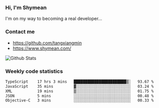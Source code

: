 ### Hi, I'm Shymean

I'm on my way to becoming a real developer...

### Contact me

- <https://github.com/tangxiangmin>
- <https://www.shymean.com/>

![Github Stats](https://github-readme-stats.vercel.app/api?username=tangxiangmin&show_icons=true&theme=dark)


###  Weekly code statistics

<!--START_SECTION:waka-->

```txt
TypeScript    17 hrs 3 mins   ███████████████████████▒░   93.67 %
JavaScript    35 mins         ▓░░░░░░░░░░░░░░░░░░░░░░░░   03.24 %
XML           19 mins         ▒░░░░░░░░░░░░░░░░░░░░░░░░   01.75 %
JSON          5 mins          ░░░░░░░░░░░░░░░░░░░░░░░░░   00.48 %
Objective-C   3 mins          ░░░░░░░░░░░░░░░░░░░░░░░░░   00.33 %
```

<!--END_SECTION:waka-->